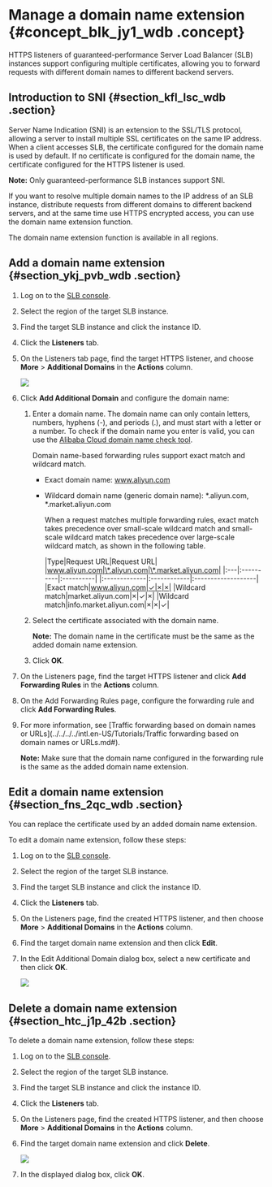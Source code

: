 # Manage a domain name extension {#concept_blk_jy1_wdb .concept}

HTTPS listeners of guaranteed-performance Server Load Balancer \(SLB\) instances support configuring multiple certificates, allowing you to forward requests with different domain names to different backend servers.

## Introduction to SNI {#section_kfl_lsc_wdb .section}

Server Name Indication \(SNI\) is an extension to the SSL/TLS protocol, allowing a server to install multiple SSL certificates on the same IP address. When a client accesses SLB, the certificate configured for the domain name is used by default. If no certificate is configured for the domain name, the certificate configured for the HTTPS listener is used.

**Note:** Only guaranteed-performance SLB instances support SNI.

If you want to resolve multiple domain names to the IP address of an SLB instance, distribute requests from different domains to different backend servers, and at the same time use HTTPS encrypted access, you can use the domain name extension function.

The domain name extension function is available in all regions.

## Add a domain name extension {#section_ykj_pvb_wdb .section}

1.  Log on to the [SLB console](https://slb.console.aliyun.com/slb).
2.  Select the region of the target SLB instance.
3.  Find the target SLB instance and click the instance ID.
4.  Click the **Listeners** tab.
5.  On the Listeners tab page, find the target HTTPS listener, and choose **More** \> **Additional Domains** in the **Actions** column.

    ![](http://static-aliyun-doc.oss-cn-hangzhou.aliyuncs.com/assets/img/15661/15640480297466_en-US.png)

6.  Click **Add Additional Domain** and configure the domain name:
    1.  Enter a domain name. The domain name can only contain letters, numbers, hyphens \(-\), and periods \(.\), and must start with a letter or a number. To check if the domain name you enter is valid, you can use the [Alibaba Cloud domain name check tool](https://zijian.aliyun.com).

        Domain name-based forwarding rules support exact match and wildcard match.

        -   Exact domain name: www.aliyun.com
        -   Wildcard domain name \(generic domain name\): \*.aliyun.com, \*.market.aliyun.com

            When a request matches multiple forwarding rules, exact match takes precedence over small-scale wildcard match and small-scale wildcard match takes precedence over large-scale wildcard match, as shown in the following table.

            |Type|Request URL|Request URL|
|www.aliyun.com|\*.aliyun.com|\*.market.aliyun.com|
            |:---|:----------|:----------|
            |:-------------|:------------|:-------------------|
            |Exact match|www.aliyun.com|✓|×|×|
            |Wildcard match|market.aliyun.com|×|✓|×|
            |Wildcard match|info.market.aliyun.com|×|×|✓|

    2.  Select the certificate associated with the domain name.

        **Note:** The domain name in the certificate must be the same as the added domain name extension.

    3.  Click **OK**.
7.  On the Listeners page, find the target HTTPS listener and click **Add Forwarding Rules** in the **Actions** column.
8.  On the Add Forwarding Rules page, configure the forwarding rule and click **Add Forwarding Rules**.
9.  For more information, see [Traffic forwarding based on domain names or URLs](../../../../intl.en-US/Tutorials/Traffic forwarding based on domain names or URLs.md#).

    **Note:** Make sure that the domain name configured in the forwarding rule is the same as the added domain name extension.


## Edit a domain name extension {#section_fns_2qc_wdb .section}

You can replace the certificate used by an added domain name extension.

To edit a domain name extension, follow these steps:

1.  Log on to the [SLB console](https://slb.console.aliyun.com/slb).
2.  Select the region of the target SLB instance.
3.  Find the target SLB instance and click the instance ID.
4.  Click the **Listeners** tab.
5.  On the Listeners page, find the created HTTPS listener, and then choose **More** \> **Additional Domains** in the **Actions** column.
6.  Find the target domain name extension and then click **Edit**.
7.  In the Edit Additional Domain dialog box, select a new certificate and then click **OK**.

    ![](http://static-aliyun-doc.oss-cn-hangzhou.aliyuncs.com/assets/img/15661/15640480297468_en-US.png)


## Delete a domain name extension {#section_htc_j1p_42b .section}

To delete a domain name extension, follow these steps:

1.  Log on to the [SLB console](https://slb.console.aliyun.com/slb).
2.  Select the region of the target SLB instance.
3.  Find the target SLB instance and click the instance ID.
4.  Click the **Listeners** tab.
5.  On the Listeners page, find the created HTTPS listener, and then choose **More** \> **Additional Domains** in the **Actions** column.
6.  Find the target domain name extension and click **Delete**.

    ![](http://static-aliyun-doc.oss-cn-hangzhou.aliyuncs.com/assets/img/15661/15640480307469_en-US.png)

7.  In the displayed dialog box, click **OK**.

